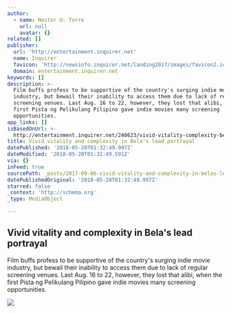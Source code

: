 ```yaml
---
author:
  - name: Nestor U. Torre
    url: null
    avatar: {}
related: []
publisher:
  url: 'http://entertainment.inquirer.net'
  name: Inquirer
  favicon: 'http://newsinfo.inquirer.net/landing2017/images/favicon2.ico'
  domain: entertainment.inquirer.net
keywords: []
description: >-
  Film buffs profess to be supportive of the country's surging indie movie
  industry, but bewail their inability to access them due to lack of regular
  screening venues. Last Aug. 16 to 22, however, they lost that alibi, when the
  first Pista ng Pelikulang Pilipino gave indie movies many screening
  opportunities.
app_links: []
isBasedOnUrl: >-
  http://entertainment.inquirer.net/240623/vivid-vitality-complexity-belas-lead-portrayal
title: Vivid vitality and complexity in Bela's lead portrayal
datePublished: '2018-05-20T01:32:49.997Z'
dateModified: '2018-05-20T01:32:49.591Z'
via: {}
inFeed: true
sourcePath: _posts/2017-09-06-vivid-vitality-and-complexity-in-belas-lead-portrayal.md
datePublishedOriginal: '2018-05-20T01:32:49.997Z'
starred: false
_context: 'http://schema.org'
_type: MediaObject

---
```

<article style=""><h1>Vivid vitality and complexity in Bela's lead portrayal</h1><p>Film buffs profess to be supportive of the country's surging indie movie industry, but bewail their inability to access them due to lack of regular screening venues. Last Aug. 16 to 22, however, they lost that alibi, when the first Pista ng Pelikulang Pilipino gave indie movies many screening opportunities.</p><img src="http://entertainment.inquirer.net/files/2017/08/t0902view-600x307.jpg" /></article>